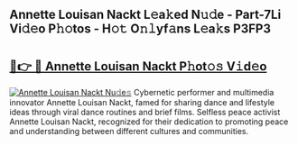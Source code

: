 ## Annette Louisan Nackt L𝚎a𝚔ed N𝚞𝚍e - Part-7Li Vi𝚍𝚎o P𝚑𝚘tos - H𝚘𝚝 O𝚗𝚕yf𝚊ns L𝚎a𝚔s P3FP3

# <h2><a href="http://kf7yva.oniu.top/?m=Annette+Louisan+Nackt">🔗👉 🔴 Annette Louisan Nackt P𝚑ot𝚘𝚜 V𝚒d𝚎o</a></h2>

[![Annette Louisan Nackt Nu𝚍e𝚜](https://i.imgur.com/0qMVB7G.gif)](http://kf7yva.oniu.top/?m=Annette+Louisan+Nackt)
Cybernetic performer and multimedia innovator Annette Louisan Nackt, famed for sharing dance and lifestyle ideas through viral dance routines and brief films. Selfless peace activist Annette Louisan Nackt, recognized for their dedication to promoting peace and understanding between different cultures and communities.  
